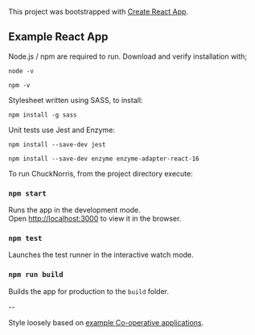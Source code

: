 This project was bootstrapped with [Create React App](https://github.com/facebook/create-react-app).

## Example React App

Node.js / npm are required to run. Download and verify installation with;

`node -v`

`npm -v`

Stylesheet written using SASS, to install:

`npm install -g sass`

Unit tests use Jest and Enzyme:

`npm install --save-dev jest`

`npm install --save-dev enzyme enzyme-adapter-react-16`

To run ChuckNorris, from the project directory execute:

### `npm start`

Runs the app in the development mode.<br />
Open [http://localhost:3000](http://localhost:3000) to view it in the browser.

### `npm test`

Launches the test runner in the interactive watch mode.<br />

### `npm run build`

Builds the app for production to the `build` folder.<br />

--

Style loosely based on [example Co-operative applications](https://www.co-operative.coop/).
